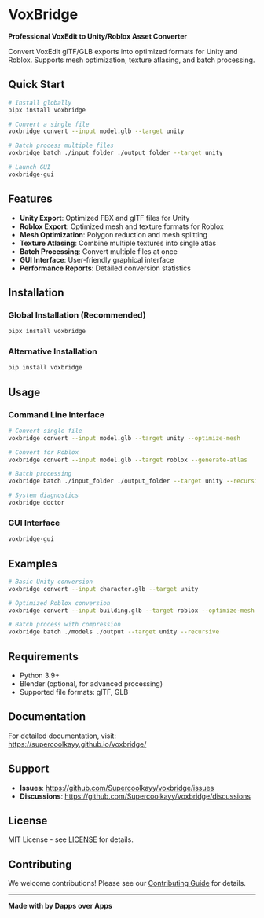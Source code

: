 # VoxBridge

**Professional VoxEdit to Unity/Roblox Asset Converter**

Convert VoxEdit glTF/GLB exports into optimized formats for Unity and Roblox. Supports mesh optimization, texture atlasing, and batch processing.

## Quick Start

```bash
# Install globally
pipx install voxbridge

# Convert a single file
voxbridge convert --input model.glb --target unity

# Batch process multiple files
voxbridge batch ./input_folder ./output_folder --target unity

# Launch GUI
voxbridge-gui
```

## Features

- **Unity Export**: Optimized FBX and glTF files for Unity
- **Roblox Export**: Optimized mesh and texture formats for Roblox
- **Mesh Optimization**: Polygon reduction and mesh splitting
- **Texture Atlasing**: Combine multiple textures into single atlas
- **Batch Processing**: Convert multiple files at once
- **GUI Interface**: User-friendly graphical interface
- **Performance Reports**: Detailed conversion statistics

## Installation

### Global Installation (Recommended)

```bash
pipx install voxbridge
```

### Alternative Installation

```bash
pip install voxbridge
```

## Usage

### Command Line Interface

```bash
# Convert single file
voxbridge convert --input model.glb --target unity --optimize-mesh

# Convert for Roblox
voxbridge convert --input model.glb --target roblox --generate-atlas

# Batch processing
voxbridge batch ./input_folder ./output_folder --target unity --recursive

# System diagnostics
voxbridge doctor
```

### GUI Interface

```bash
voxbridge-gui
```

## Examples

```bash
# Basic Unity conversion
voxbridge convert --input character.glb --target unity

# Optimized Roblox conversion
voxbridge convert --input building.glb --target roblox --optimize-mesh --generate-atlas

# Batch process with compression
voxbridge batch ./models ./output --target unity --recursive
```

## Requirements

- Python 3.9+
- Blender (optional, for advanced processing)
- Supported file formats: glTF, GLB

## Documentation

For detailed documentation, visit: https://supercoolkayy.github.io/voxbridge/

## Support

- **Issues**: https://github.com/Supercoolkayy/voxbridge/issues
- **Discussions**: https://github.com/Supercoolkayy/voxbridge/discussions

## License

MIT License - see [LICENSE](LICENSE) for details.

## Contributing

We welcome contributions! Please see our [Contributing Guide](CONTRIBUTING.md) for details.

---

**Made with by Dapps over Apps**
